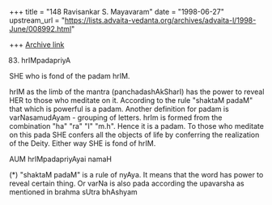 +++
title = "148 Ravisankar S. Mayavaram"
date = "1998-06-27"
upstream_url = "https://lists.advaita-vedanta.org/archives/advaita-l/1998-June/008992.html"

+++
[Archive link](https://lists.advaita-vedanta.org/archives/advaita-l/1998-June/008992.html)

83. hrIMpadapriyA

SHE who is fond of the padam hrIM.

hrIM as the limb of the mantra (panchadashAkSharI) has the power to reveal
HER to those who meditate on it. According to the rule "shaktaM padaM"
that which is powerful is a padam.  Another definition for padam is
varNasamudAyam - grouping of letters. hrIm is formed from the combination
"ha" "ra" "I" "m.h". Hence it is a padam.  To those who meditate on this
pada SHE confers all the objects of life  by conferring the realization of
the Deity. Either way SHE is fond of hrIM.

AUM hrIMpadapriyAyai namaH

(*) "shaktaM padaM" is a rule of nyAya. It means that the word has power
to reveal certain thing. Or varNa is also pada according the upavarsha as
mentioned in brahma sUtra bhAshyam

